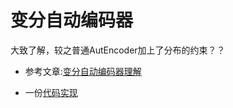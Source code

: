 # 变分自动编码器

大致了解，较之普通AutEncoder加上了分布的约束？？

* 参考文章:[变分自动编码器理解](https://blog.csdn.net/ppp8300885/article/details/80070723)

* 一份[代码实现](https://github.com/aymericdamien/TensorFlow-Examples/blob/master/notebooks/3_NeuralNetworks/variational_autoencoder.ipynb)